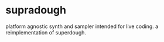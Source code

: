 # supradough

platform agnostic synth and sampler intended for live coding. a reimplementation of superdough.